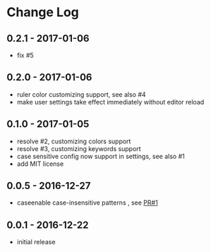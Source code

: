 # Change Log

## 0.2.1 - 2017-01-06
- fix #5

## 0.2.0 - 2017-01-06
- ruler color customizing support, see also #4
- make user settings take effect immediately without editor reload

## 0.1.0 - 2017-01-05
- resolve #2, customizing colors support
- resolve #3, customizing keywords support
- case sensitive config now support in settings, see also #1
- add MIT license

## 0.0.5 - 2016-12-27
- caseenable case-insensitive patterns , see [PR#1](https://github.com/wayou/vscode-todo-highlight/pull/1)

## 0.0.1 - 2016-12-22
- initial release